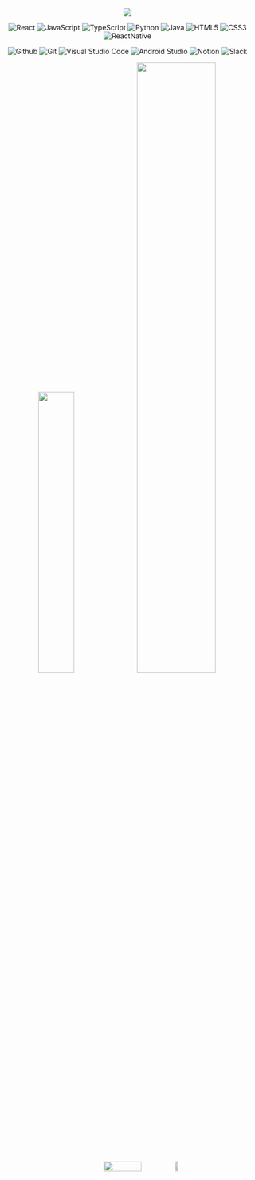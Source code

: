 <div align="center">
    <img src="https://capsule-render.vercel.app/api?type=waving&color=0:FBC4F8,100:FAA6F5&height=180&text=ꢭ%20Seohee's%20github%20ꢭ&animation=fadeIn&fontColor=FFFFFF&fontSize=50" />

![React](https://img.shields.io/badge/React-61DAFB?style=for-the-badge&logo=React&logoColor=white)
![JavaScript](https://img.shields.io/badge/JavaScript-F7DF1E.svg?&style=for-the-badge&logo=JavaScript&logoColor=white)
![TypeScript](https://img.shields.io/badge/TypeScript-3178C6.svg?&style=for-the-badge&logo=TypeScript&logoColor=white)
![Python](https://img.shields.io/badge/Python-3776AB.svg?&style=for-the-badge&logo=Python&logoColor=white)
![Java](https://img.shields.io/badge/Java-007396?style=flat&logo=OpenJDK&logoColor=white)
![HTML5](https://img.shields.io/badge/HTML5-E34F26.svg?&style=for-the-badge&logo=HTML5&logoColor=white)
![CSS3](https://img.shields.io/badge/CSS3-1572B6.svg?&style=for-the-badge&logo=CSS3&logoColor=white)
![ReactNative](https://img.shields.io/badge/React_Native-20232A?style=for-the-badge&logo=react&logoColor=61DAFB)

![Github](https://img.shields.io/badge/Github-181717?style=for-the-badge&logo=Github&logoColor=white)
![Git](https://img.shields.io/badge/Git-F05032.svg?&style=for-the-badge&logo=Git&logoColor=white)
![Visual Studio Code](https://img.shields.io/badge/Visual%20Studio%20Code-007ACC.svg?&style=for-the-badge&logo=Visual%20Studio%20Code&logoColor=white)
![Android Studio](https://img.shields.io/badge/Android%20Studio-3DDC84.svg?&style=for-the-badge&logo=Android%20Studio&logoColor=white)
![Notion](https://img.shields.io/badge/Notion-000000?style=for-the-badge&logo=Notion&logoColor=white)
![Slack](https://img.shields.io/badge/Slack-4A154B?style=for-the-badge&logo=Slack&logoColor=white)
<br/>
    <div>
        <img src="https://github-readme-stats.vercel.app/api/top-langs/?username=Seoheeda&layout=donut&show_icons=true&theme=material-palenight&hide_border=true&bg_color=20232a&icon_color=58A6FF&text_color=fff&title_color=58A6FF&count_private=true&exclude_repo=Face-Transfer-Application" width="38%" />
        <img src="https://github-readme-stats.vercel.app/api?username=Seoheeda&show_icons=true&theme=material-palenight&hide_border=true&bg_color=20232a&icon_color=58A6FF&text_color=fff&title_color=58A6FF&count_private=true" width="56%" />
    </div>
    <div style="display: flex; flex-direction: row; justify-content: center; align-items: center; margin-top: 20;">
        <img src="http://mazassumnida.wtf/api/v2/generate_badge?boj=1015alicia" width="39%" />
        <a>
          <img src="https://github-readme-activity-graph.vercel.app/graph?username=Seoheeda&theme=react-dark&bg_color=20232a&hide_border=true&line=58A6FF&color=58A6FF" width="55%" />
        </a>
    </div>
</div>
